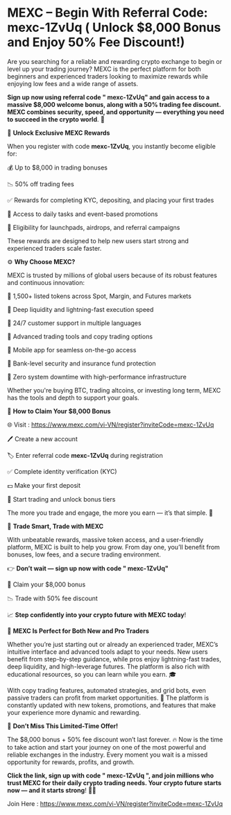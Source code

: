  # MEXC – Begin With Referral Code: mexc-1ZvUq ( Unlock $8,000 Bonus and Enjoy 50% Fee Discount!)
 
Are you searching for a reliable and rewarding crypto exchange to begin or level up your trading journey? MEXC is the perfect platform for both beginners and experienced traders looking to maximize rewards while enjoying low fees and a wide range of assets.

**Sign up now using referral code " mexc-1ZvUq" and gain access to a massive $8,000 welcome bonus, along with a 50% trading fee discount. MEXC combines security, speed, and opportunity — everything you need to succeed in the crypto world**. 🔐

🎁 **Unlock Exclusive MEXC Rewards**

When you register with code **mexc-1ZvUq**, you instantly become eligible for:

💰 Up to $8,000 in trading bonuses

📉 50% off trading fees

✅ Rewards for completing KYC, depositing, and placing your first trades

🎯 Access to daily tasks and event-based promotions

🚀 Eligibility for launchpads, airdrops, and referral campaigns

These rewards are designed to help new users start strong and experienced traders scale faster.

⚙️ **Why Choose MEXC?**

MEXC is trusted by millions of global users because of its robust features and continuous innovation:

🔹 1,500+ listed tokens across Spot, Margin, and Futures markets

🔹 Deep liquidity and lightning-fast execution speed

🔹 24/7 customer support in multiple languages

🔹 Advanced trading tools and copy trading options

🔹 Mobile app for seamless on-the-go access

🔹 Bank-level security and insurance fund protection

🔹 Zero system downtime with high-performance infrastructure

Whether you're buying BTC, trading altcoins, or investing long term, MEXC has the tools and depth to support your goals.

📝 **How to Claim Your $8,000 Bonus**

🌐 Visit : https://www.mexc.com/vi-VN/register?inviteCode=mexc-1ZvUq

🖊️ Create a new account

🏷️ Enter referral code **mexc-1ZvUq** during registration

✅ Complete identity verification (KYC)

💵 Make your first deposit

🔁 Start trading and unlock bonus tiers

The more you trade and engage, the more you earn — it’s that simple. 🎉

🌟 **Trade Smart, Trade with MEXC**

With unbeatable rewards, massive token access, and a user-friendly platform, MEXC is built to help you grow. From day one, you’ll benefit from bonuses, low fees, and a secure trading environment.

👉 **Don’t wait — sign up now with code " mexc-1ZvUq"**

🎁 Claim your $8,000 bonus

📉 Trade with 50% fee discount

📈 **Step confidently into your crypto future with MEXC today**!

📣 **MEXC Is Perfect for Both New and Pro Traders**

Whether you’re just starting out or already an experienced trader, MEXC’s intuitive interface and advanced tools adapt to your needs. New users benefit from step-by-step guidance, while pros enjoy lightning-fast trades, deep liquidity, and high-leverage futures. The platform is also rich with educational resources, so you can learn while you earn. 🎓

With copy trading features, automated strategies, and grid bots, even passive traders can profit from market opportunities. 🌊 The platform is constantly updated with new tokens, promotions, and features that make your experience more dynamic and rewarding.

🚨 **Don’t Miss This Limited-Time Offer!**

The $8,000 bonus + 50% fee discount won’t last forever. 🔥 Now is the time to take action and start your journey on one of the most powerful and reliable exchanges in the industry. Every moment you wait is a missed opportunity for rewards, profits, and growth.

**Click the link, sign up with code " mexc-1ZvUq ", and join millions who trust MEXC for their daily crypto trading needs. Your crypto future starts now — and it starts strong**! 💪🚀

Join Here : https://www.mexc.com/vi-VN/register?inviteCode=mexc-1ZvUq


